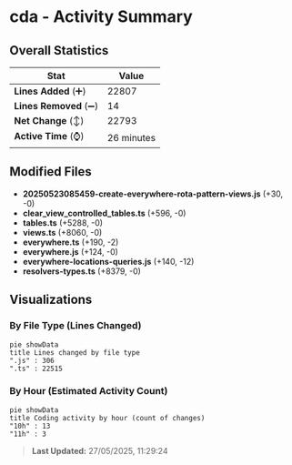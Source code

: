 # cda - Activity Summary 

## Overall Statistics

| Stat                   | Value                                                             |
| ---------------------- | ----------------------------------------------------------------- |
| **Lines Added** (➕)   | 22807                                          |
| **Lines Removed** (➖) | 14                                        |
| **Net Change** (↕)    | 22793                |
| **Active Time** (⌚)   | 26 minutes |


## Modified Files
- **20250523085459-create-everywhere-rota-pattern-views.js** (+30, -0)
- **clear_view_controlled_tables.ts** (+596, -0)
- **tables.ts** (+5288, -0)
- **views.ts** (+8060, -0)
- **everywhere.ts** (+190, -2)
- **everywhere.js** (+124, -0)
- **everywhere-locations-queries.js** (+140, -12)
- **resolvers-types.ts** (+8379, -0)

## Visualizations

### By File Type (Lines Changed)

```mermaid
pie showData
title Lines changed by file type
".js" : 306
".ts" : 22515
```

### By Hour (Estimated Activity Count)

```mermaid
pie showData
title Coding activity by hour (count of changes)
"10h" : 13
"11h" : 3
```


> **Last Updated:** 27/05/2025, 11:29:24